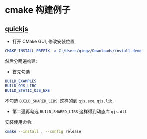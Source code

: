 # cmake 构建例子

## [quickjs](https://github.com/quickjs-ng/quickjs)

+ 打开 CMake GUI, 修改安装位置,

```cmake
CMAKE_INSTALL_PREFIX -> C:/Users/qingz/Downloads/install-demo
```

然后分两遍构建:

+ 首先勾选

```cmake
BUILD_EXAMPLES
BUILD_QJS_LIBC
BUILD_STATIC_QJS_EXE
```

不勾选 `BUILD_SHARED_LIBS`,
这样的到 `qjs.exe`, `qjs.lib`,

+ 第二遍再勾选 `BUILD_SHARED_LIBS`
这样得到动态库 `qjs.dll`

安装使用命令:

```bash
cmake --install . --config release
```